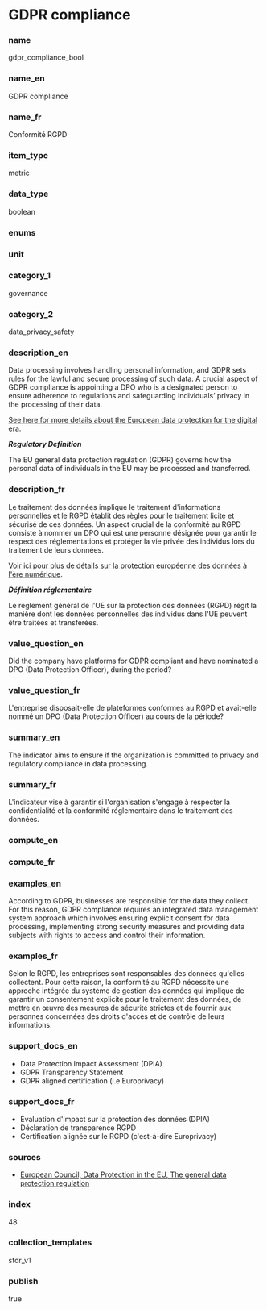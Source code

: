 # GDPR compliance

### name

gdpr_compliance_bool

### name_en

GDPR compliance

### name_fr

Conformité RGPD

### item_type

metric

### data_type

boolean

### enums



### unit



### category_1

governance

### category_2

data_privacy_safety

### description_en

Data processing involves handling personal information, and GDPR sets rules for the lawful and
secure processing of such data. A crucial aspect of GDPR compliance is appointing a DPO who is a
designated person to ensure adherence to regulations and safeguarding individuals’ privacy in the
processing of their data.

[See here for more details about the European data protection for the digital era](https://www.consilium.europa.eu/en/infographics/data-protection-regulation-infographics/).

***Regulatory Definition***

The EU general data protection regulation (GDPR) governs how the personal data of individuals in the
EU may be processed and transferred.  


### description_fr

Le traitement des données implique le traitement d'informations personnelles et le RGPD établit des
règles pour le traitement licite et sécurisé de ces données. Un aspect crucial de la conformité au
RGPD consiste à nommer un DPO qui est une personne désignée pour garantir le respect des
réglementations et protéger la vie privée des individus lors du traitement de leurs données.

[Voir ici pour plus de détails sur la protection européenne des données à l'ère numérique](https://www.consilium.europa.eu/en/infographics/data-protection-regulation-infographics/).

***Définition réglementaire***

Le règlement général de l'UE sur la protection des données (RGPD) régit la manière dont les données
personnelles des individus dans l'UE peuvent être traitées et transférées.

### value_question_en

Did the company have platforms for GDPR compliant and have nominated a
DPO (Data Protection Officer), during the period?

### value_question_fr

L'entreprise disposait-elle de plateformes conformes au RGPD et
avait-elle nommé un DPO (Data Protection Officer) au cours de la période?

### summary_en

The indicator aims to ensure if the organization is committed to privacy and regulatory compliance
in data processing. 

### summary_fr

L'indicateur vise à garantir si l'organisation s'engage à respecter la confidentialité et la
conformité réglementaire dans le traitement des données.

### compute_en



### compute_fr



### examples_en

According to GDPR, businesses are responsible for the data they collect. For this reason, GDPR
compliance requires an integrated data management system approach which involves ensuring explicit
consent for data processing, implementing strong security measures and providing data subjects
with rights to access and control their information.

### examples_fr

Selon le RGPD, les entreprises sont responsables des données qu'elles collectent. Pour cette raison,
la conformité au RGPD nécessite une approche intégrée du système de gestion des données qui
implique de garantir un consentement explicite pour le traitement des données, de mettre en œuvre
des mesures de sécurité strictes et de fournir aux personnes concernées des droits d'accès et de
contrôle de leurs informations.

### support_docs_en

- Data Protection Impact Assessment (DPIA)
- GDPR Transparency Statement
- GDPR aligned certification (i.e Europrivacy)

### support_docs_fr

- Évaluation d'impact sur la protection des données (DPIA)
- Déclaration de transparence RGPD
- Certification alignée sur le RGPD (c'est-à-dire Europrivacy)

### sources

- [European Council, Data Protection in the EU, The general data protection regulation](https://www.consilium.europa.eu/en/policies/data-protection/data-protection-regulation/#gdpr)
            
### index

48

### collection_templates

sfdr_v1

### publish

true
